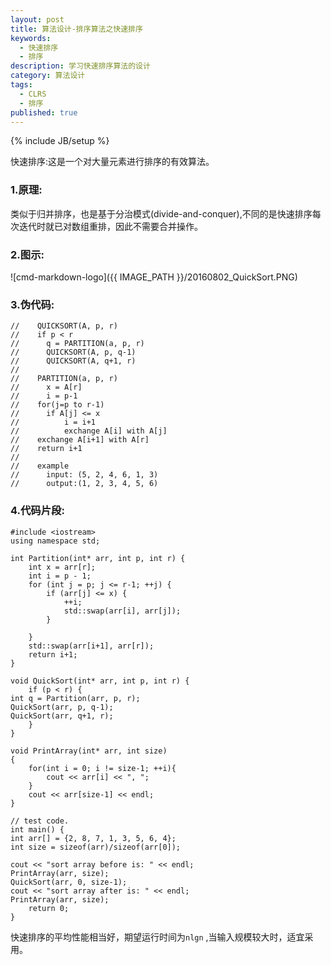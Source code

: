 ```yaml
---
layout: post
title: 算法设计-排序算法之快速排序
keywords:
  - 快速排序
  - 排序
description: 学习快速排序算法的设计
category: 算法设计
tags:
  - CLRS
  - 排序
published: true
---
```

{% include JB/setup %}


快速排序:这是一个对大量元素进行排序的有效算法。

<!--more-->
### 1.原理:
类似于归并排序，也是基于分治模式(divide-and-conquer),不同的是快速排序每次迭代时就已对数组重排，因此不需要合并操作。

### 2.图示:
![cmd-markdown-logo]({{ IMAGE_PATH }}/20160802_QuickSort.PNG)

### 3.伪代码:
```
// 	  QUICKSORT(A, p, r)
// 	  if p < r
// 	  	q = PARTITION(a, p, r)
//		QUICKSORT(A, p, q-1)
//		QUICKSORT(A, q+1, r)
//
//    PARTITION(a, p, r)
//      x = A[r]
//		i = p-1
//    for(j=p to r-1)
//		if A[j] <= x
//			i = i+1
//			exchange A[i] with A[j]
//	  exchange A[i+1] with A[r]
//	  return i+1
//
//	  example
//		input: (5, 2, 4, 6, 1, 3)
//		output:(1, 2, 3, 4, 5, 6)
``` 

### 4.代码片段:
```
#include <iostream>
using namespace std;

int Partition(int* arr, int p, int r) {
	int x = arr[r];
	int i = p - 1;
	for (int j = p; j <= r-1; ++j) {
		if (arr[j] <= x) {
			++i;
			std::swap(arr[i], arr[j]);
		}

	}
	std::swap(arr[i+1], arr[r]);
	return i+1;
}

void QuickSort(int* arr, int p, int r) {
	if (p < r) {
int q = Partition(arr, p, r);
QuickSort(arr, p, q-1);
QuickSort(arr, q+1, r);
	}
}

void PrintArray(int* arr, int size)
{
	for(int i = 0; i != size-1; ++i){
		cout << arr[i] << ", ";
	}
	cout << arr[size-1] << endl;
}

// test code.
int main() {
int arr[] = {2, 8, 7, 1, 3, 5, 6, 4};
int size = sizeof(arr)/sizeof(arr[0]);

cout << "sort array before is: " << endl;
PrintArray(arr, size);
QuickSort(arr, 0, size-1);
cout << "sort array after is: " << endl;
PrintArray(arr, size);
	return 0;
}
```

快速排序的平均性能相当好，期望运行时间为```nlgn``` ,当输入规模较大时，适宜采用。
